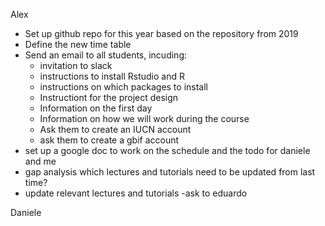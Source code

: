Alex
 - Set up github repo for this year based on the repository from 2019
 - Define the new time table
 - Send an email to all students, incuding:
	- invitation to slack
	- instructions to install Rstudio and R
	- instructions on which packages to install
	- Instructiont for the project design
	- Information on the first day
	- Information on how we will work during the course
    - Ask them to create an IUCN account
	- ask them to create a gbif account
  - set up a google doc to work on the schedule and the todo for daniele and me
 - gap analysis which lectures and tutorials need to be updated from last time?
 - update relevant lectures and tutorials
 -ask to eduardo
 
Daniele